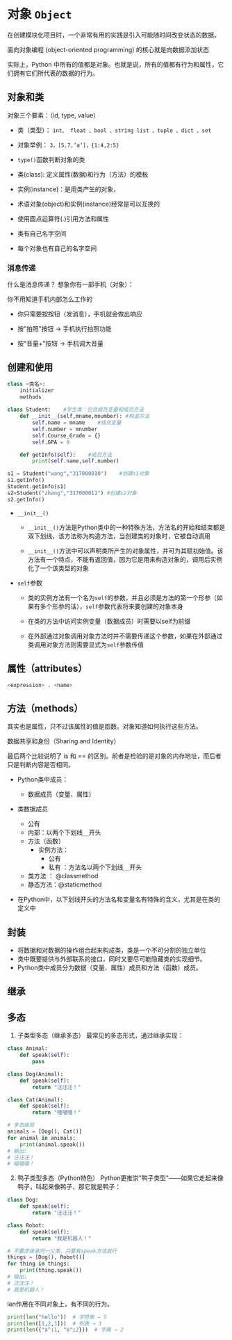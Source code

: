 # 对象 `Object`

在创建模块化项目时，一个非常有用的实践是引入可能随时间改变状态的数据。


面向对象编程 (object-oriented programming) 的核心就是向数据添加状态


实际上，Python 中所有的值都是对象。也就是说，所有的值都有行为和属性，它们拥有它们所代表的数据的行为。


## 对象和类

对象三个要素：（id, type, value）



- 类（类型）： `int、 float 、bool 、string list 、tuple 、dict 、set`
- 对象举例： `3，[5.7,’a’]，{1:4,2:5}`
- `type()`函数判断对象的类

- 类(class): 定义属性(数据)和⾏为（⽅法）的模板
- 实例(instance)：是⽤类产⽣的对象，

- 术语对象(object)和实例(instance)经常是可以互换的
- 使⽤圆点运算符(.)引⽤⽅法和属性
- 类有⾃⼰名字空间
- 每个对象也有⾃⼰的名字空间

### 消息传递

什么是消息传递？
想象你有一部手机（对象）：

你不用知道手机内部怎么工作的

- 你只需要按按钮（发消息），手机就会做出响应

- 按"拍照"按钮 → 手机执行拍照功能

- 按"音量+"按钮 → 手机调大音量




## 创建和使用



```py
class <类名>:    
    initializer    
    methods
    
class Student:    #学⽣类：包含成员变量和成员方法
    def __init__(self,mname,mnumber): #构造方法
        self.name = mname    #成员变量
        self.number = mnumber
        self.Course_Grade = {} 
        self.GPA = 0

    def getInfo(self):    #成员方法
        print(self.name,self.number)

s1 = Student("wang","317000010")    #创建s1对象
s1.getInfo() 
Student.getInfo(s1)
s2=Student("zhang","317000011") #创建s2对象
s2.getInfo()
```

- `__init__()`

  - `__init__()`⽅法是Python类中的⼀种特殊⽅法，⽅法名的开始和结束都是双下划线，该⽅法称为构造⽅法，当创建类的对象时，它被⾃动调⽤

  - `__init__()`⽅法中可以声明类所产⽣的对象属性，并可为其赋初始值。该⽅法有⼀个特点，不能有返回值，因为它是⽤来构造对象的，调⽤后实例化了⼀个该类型的对象

- `self`参数

  - 类的实例⽅法有⼀个名为`self`的参数，并且必须是⽅法的第⼀个形参（如果有多个形参的话），`self`参数代表将来要创建的对象本身

  - 在类的⽅法中访问实例变量（数据成员）时需要以self为前缀

  - 在外部通过对象调⽤对象⽅法时并不需要传递这个参数，如果在外部通过类调⽤对象⽅法则需要显式为`self`参数传值

## 属性（attributes）

```py
<expression> . <name>
```




## 方法（methods）

其实也是属性，只不过该属性的值是函数。对象知道如何执行这些方法。


数据共享和身份（Sharing and Identity）

最后两个比较说明了 is 和 == 的区别。前者是检验的是对象的内存地址，而后者只是判断内容是否相同。


- Python类中成员：
  - 数据成员（变量、属性）
- 类数据成员

    - 公有
    - 内部：以两个下划线`__`开头
  - ⽅法（函数）
    - 实例⽅法：
      - 公有
      - 私有 ：⽅法名以两个下划线`__`开头
  - 类⽅法 ： @classmethod
  - 静态⽅法：@staticmethod
- 在Python中，以下划线开头的⽅法名和变量名有特殊的含义，尤其是在类的定义中


## 封装

- 将数据和对数据的操作组合起来构成类，类是⼀个不可分割的独⽴单位
- 类中既要提供与外部联系的接⼝，同时⼜要尽可能隐藏类的实现细节。
- Python类中成员分为数据（变量、属性）成员和⽅法（函数）成员。

## 继承


## 多态



1. 子类型多态（继承多态）
最常见的多态形式，通过继承实现：

```python
class Animal:
    def speak(self):
        pass

class Dog(Animal):
    def speak(self):
        return "汪汪汪！"

class Cat(Animal):
    def speak(self):
        return "喵喵喵！"

# 多态体现
animals = [Dog(), Cat()]
for animal in animals:
    print(animal.speak())
# 输出:
# 汪汪汪！
# 喵喵喵！
```

2. 鸭子类型多态（Python特色）
Python更推崇"鸭子类型"——如果它走起来像鸭子，叫起来像鸭子，那它就是鸭子：

```python
class Dog:
    def speak(self):
        return "汪汪汪！"

class Robot:
    def speak(self):
        return "我是机器人！"

# 不要求继承同一父类，只要有speak方法就行
things = [Dog(), Robot()]
for thing in things:
    print(thing.speak())
# 输出:
# 汪汪汪！
# 我是机器人！
```

len作用在不同对象上，有不同的行为。

```py
print(len("hello"))  # 字符串 → 5
print(len([1,2,3]))  # 列表 → 3
print(len({"a":1, "b":2}))  # 字典 → 2
```




